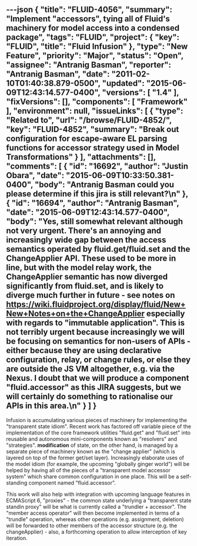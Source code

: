 ---json
{
  "title": "FLUID-4056",
  "summary": "Implement \"accessors\", tying all of Fluid's machinery for model access into a condensed package",
  "tags": "FLUID",
  "project": {
    "key": "FLUID",
    "title": "Fluid Infusion"
  },
  "type": "New Feature",
  "priority": "Major",
  "status": "Open",
  "assignee": "Antranig Basman",
  "reporter": "Antranig Basman",
  "date": "2011-02-10T01:40:38.879-0500",
  "updated": "2015-06-09T12:43:14.577-0400",
  "versions": [
    "1.4"
  ],
  "fixVersions": [],
  "components": [
    "Framework"
  ],
  "environment": null,
  "issueLinks": [
    {
      "type": "Related to",
      "url": "/browse/FLUID-4852/",
      "key": "FLUID-4852",
      "summary": "Break out configuration for escape-aware EL parsing functions for accessor strategy used in Model Transformations"
    }
  ],
  "attachments": [],
  "comments": [
    {
      "id": "16692",
      "author": "Justin Obara",
      "date": "2015-06-09T10:33:50.381-0400",
      "body": "Antranig Basman could you please determine if this jira is still relevant?\n"
    },
    {
      "id": "16694",
      "author": "Antranig Basman",
      "date": "2015-06-09T12:43:14.577-0400",
      "body": "Yes, still somewhat relevant although not very urgent. There's an annoying and increasingly wide gap between the access semantics operated by fluid.get/fluid.set and the ChangeApplier API. These used to be more in line, but with the model relay work, the ChangeApplier semantic has now diverged significantly from fluid.set, and is likely to diverge much further in future - see notes on <https://wiki.fluidproject.org/display/fluid/New+New+Notes+on+the+ChangeApplier> especially with regards to \"immutable application\". This is not terribly urgent because increasingly we will be focusing on semantics for non-users of APIs - either because they are using declarative configuration, relay, or change rules, or else they are outside the JS VM altogether, e.g. via the Nexus. I doubt that we will produce a component \"fluid.accessor\" as this JIRA suggests, but we will certainly do something to rationalise our APIs in this area.\n"
    }
  ]
}
---
Infusion is accumulating various pieces of machinery for implementing the "transparent state idiom". Recent work has factored off variable piece of the implementation of the core framework utilities "fluid.get" and "fluid.set" into reusable and autonomous mini-components known as "resolvers" and "strategies". **modification** of state, on the other hand, is managed by a separate piece of machinery known as the "change applier" (which is layered on top of the former get/set layer). Increasingly elaborate uses of the model idiom (for example, the upcoming "globally ginger world") will be helped by having all of the pieces of a "transparent model accessor system" which share common configuration in one place. This will be a self-standing component named "fluid.accessor".

This work will also help with integration with upcoming language features in ECMAScript 6, "proxies" - the common state underlying a "transparent state standin proxy" will be what is currently called a "trundler + accessor". The "member access operator" will then become implemented in terms of a "trundle" operation, whereas other operations (e.g. assignment, deletion) will be forwarded to other members of the accessor structure (e.g. the changeApplier) - also, a forthcoming operation to allow interception of key iteration.

        